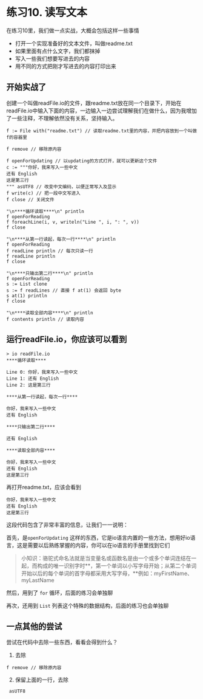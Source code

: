 # 练习10. 读写文本

在练习10里，我们做一点实战，大概会包括这样一些事情

-   打开一个实现准备好的文本文件，叫做readme.txt
-   如果里面有点什么文字，我们都抹掉
-   写入一些我们想要写进去的内容
-   用不同的方式把刚才写进去的内容打印出来

## 开始实战了

创建一个叫做readFile.io的文件，跟readme.txt放在同一个目录下，开始在readFile.io中输入下面的内容，一边输入一边尝试理解我们在做什么，因为我增加了一些注释，不理解依然没有关系，坚持输入。

```
f := File with("readme.txt") // 读取readme.txt里的内容，并把内容放到一个叫做f的容器里

f remove // 移除原内容

f openForUpdating // 以updating的方式打开，就可以更新这个文件
c := """你好，我来写入一些中文
还有 English
这是第三行
""" asUTF8 // 改变中文编码，以便正常写入及显示
f write(c) // 把一段中文写进入
f close // 关闭文件

"\n****循环读取****\n" println
f openForReading
f foreachLine(i, v, writeln("Line ", i, ": ", v))
f close 

"\n****从第一行读起，每次一行****\n" println
f openForReading
f readLine println // 每次只读一行
f readLine println
f close 

"\n****只输出第二行****\n" println
f openForReading
s := List clone
s := f readLines // 直接 f at(1) 会返回 byte
s at(1) println
f close

"\n****读取全部内容****\n" println
f contents println // 读取内容

```

## 运行readFile.io，你应该可以看到

```
> io readFile.io
****循环读取****

Line 0: 你好，我来写入一些中文
Line 1: 还有 English
Line 2: 这是第三行

****从第一行读起，每次一行****

你好，我来写入一些中文
还有 English

****只输出第二行****

还有 English

****读取全部内容****

你好，我来写入一些中文
还有 English
这是第三行
```

再打开readme.txt，应该会看到

```
你好，我来写入一些中文
还有 English
这是第三行
```

这段代码包含了非常丰富的信息，让我们一一说明：

首先，是`openForUpdating` 这样的东西，它是io语言内置的一些方法，想用好io语言，这是需要以后熟练掌握的内容，你可以在io语言的手册里找到它们

>   小知识：骆驼式命名法就是当变量名或函数名是由一个或多个单词连结在一起，而构成的唯一识别字时**，第一个单词以小写字母开始；从第二个单词开始以后的每个单词的首字母都采用大写字母，**例如：myFirstName、myLastName

然后，用到了 `for` 循环，后面的练习会单独聊

再次，还用到 `List` 列表这个特殊的数据结构，后面的练习也会单独聊

## 一点其他的尝试

尝试在代码中去除一些东西，看看会得到什么？

1.  去除

```
f remove // 移除原内容
```

2.  保留上面的一行，去除

```
 asUTF8 
```